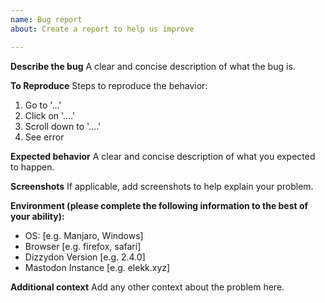```yaml
---
name: Bug report
about: Create a report to help us improve

---
```


**Describe the bug**
A clear and concise description of what the bug is.

**To Reproduce**
Steps to reproduce the behavior:
1. Go to '...'
2. Click on '....'
3. Scroll down to '....'
4. See error

**Expected behavior**
A clear and concise description of what you expected to happen.

**Screenshots**
If applicable, add screenshots to help explain your problem.

**Environment (please complete the following information to the best of your ability):**
 - OS: [e.g. Manjaro, Windows]
 - Browser [e.g. firefox, safari]
 - Dizzydon Version [e.g. 2.4.0]
 - Mastodon Instance [e.g. elekk.xyz]

**Additional context**
Add any other context about the problem here.
